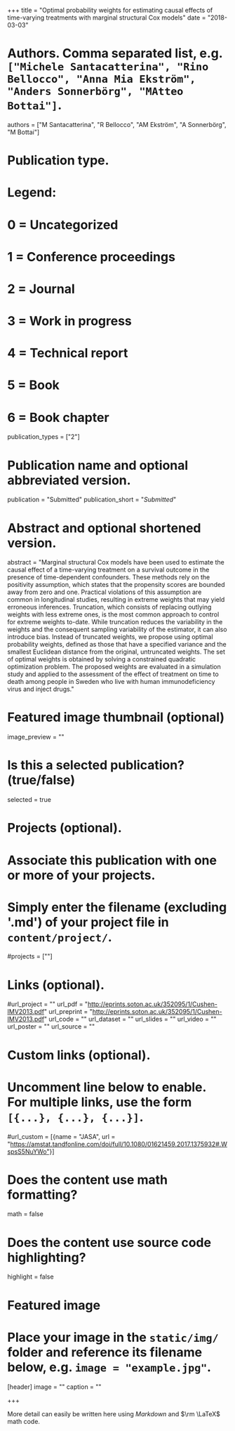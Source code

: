 +++
title = "Optimal probability weights for estimating causal effects of time-varying treatments with marginal structural Cox models"
date = "2018-03-03"

# Authors. Comma separated list, e.g. `["Michele Santacatterina", "Rino Bellocco", "Anna Mia Ekström", "Anders Sonnerbörg", "MAtteo Bottai"]`.
authors = ["M Santacatterina", "R Bellocco", "AM Ekström", "A Sonnerbörg", "M Bottai"]

# Publication type.
# Legend:
# 0 = Uncategorized
# 1 = Conference proceedings
# 2 = Journal
# 3 = Work in progress
# 4 = Technical report
# 5 = Book
# 6 = Book chapter
publication_types = ["2"]

# Publication name and optional abbreviated version.
publication = "Submitted"
publication_short = "*Submitted*"

# Abstract and optional shortened version.
abstract = "Marginal structural Cox models have been used to estimate the causal effect of a time-varying treatment on a survival outcome in the presence of time-dependent confounders. These methods rely on the positivity assumption, which states that the propensity scores are bounded away from zero and one. Practical violations of this assumption are common in longitudinal studies, resulting in extreme weights that may yield erroneous inferences. Truncation, which consists of replacing outlying weights with less extreme ones, is the most common approach to control for extreme weights to-date. While truncation reduces the variability in the weights and the consequent sampling variability of the estimator, it can also introduce bias. Instead of truncated weights, we propose using optimal probability weights, defined as those that have a specified variance and the smallest Euclidean distance from the original, untruncated weights. The set of optimal weights is obtained by solving a constrained quadratic optimization problem. The proposed weights are evaluated in a simulation study and applied to the assessment of the effect of treatment on time to death among people in Sweden who live with human immunodeficiency virus and inject drugs."

# Featured image thumbnail (optional)
image_preview = ""

# Is this a selected publication? (true/false)
selected = true

# Projects (optional).
#   Associate this publication with one or more of your projects.
#   Simply enter the filename (excluding '.md') of your project file in `content/project/`.
#projects = [""]

# Links (optional).
#url_project = ""
url_pdf = "http://eprints.soton.ac.uk/352095/1/Cushen-IMV2013.pdf"
url_preprint = "http://eprints.soton.ac.uk/352095/1/Cushen-IMV2013.pdf"
url_code = ""
url_dataset = ""
url_slides = ""
url_video = ""
url_poster = ""
url_source = ""

# Custom links (optional).
#   Uncomment line below to enable. For multiple links, use the form `[{...}, {...}, {...}]`.
#url_custom = [{name = "JASA", url = "https://amstat.tandfonline.com/doi/full/10.1080/01621459.2017.1375932#.WspsS5NuYWo"}]

# Does the content use math formatting?
math = false

# Does the content use source code highlighting?
highlight = false

# Featured image
# Place your image in the `static/img/` folder and reference its filename below, e.g. `image = "example.jpg"`.
[header]
image = ""
caption = ""

+++

More detail can easily be written here using *Markdown* and $\rm \LaTeX$ math code.
